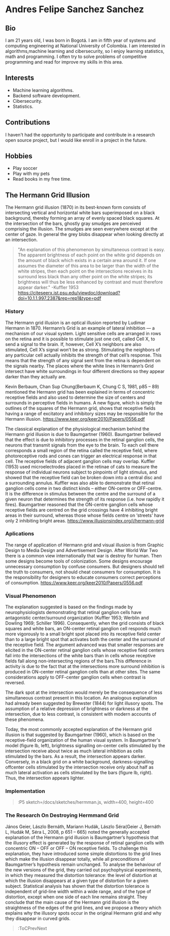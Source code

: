# Andres Felipe Sanchez Sanchez

## Bio
I am 21 years old, I was born in Bogotá. I am in fifth year of systems and computing engineering at National University of Colombia. I am interested in algorithms,machine learning and cibersecurity, so I enjoy learning statistics, math and programming. I often try to solve problems of competitive programming and read for improve my skills in this area.

## Interests
- Machine learning algorithms.
- Backend software development.
- Cibersecurity.
- Statistics.

## Contributions

I haven't had the opportunity to participate and contribute in a research open source project, but I would like enroll in a project in the future.

## Hobbies
- Play soccer
- Play with my pets
- Read books in my free time.

<!--## Grid Illusions
A grid illusion is any kind of grid that deceives a person's vision. The two most common types of grid illusions are the Hermann grid illusion and the scintillating grid illusion.-->
## The Hermann Grid Illusion
The Hermann grid illusion (1870) in its best-known form consists of intersecting vertical
and horizontal white bars superimposed on a black background, thereby forming an
array of evenly spaced black squares. At the intersection of the bars, ghostly gray
smudges are perceived comprising the illusion.  The smudges are seen everywhere except at the center of gaze. In general the grey blobs disappear when looking directly at an intersection.
>"An explanation of this phenomenon by simultaneous contrast is easy. The apparent
brightness of each point on the white grid depends on the amount of black which exists in
a certain area around it. If one assumes the diameter of this area to be larger than the
width of the white stripes, then each point on the intersections receives in its surround less
black than any other point on the white stripes; its brightness will thus be less enhanced
by contrast and must therefore appear darker." -Kuffler 1953
https://citeseerx.ist.psu.edu/viewdoc/download?doi=10.1.1.997.2387&rep=rep1&type=pdf
### History
The Hermann grid illusion is an optical illusion reported by Ludimar Hermann in 1870.
Hermann’s Grid is an example of lateral inhibition — a mechanism of our visual system.
Light sensitive cells are arranged in rows on the retina and it is possible to stimulate just one
cell, called Cell X, to send a signal to the brain. If, however, Cell X’s neighbors are also
stimulated, Cell X’s signal won’t be as strong. Stimulating the neighbors of any particular cell
actually inhibits the strength of that cell’s response. This means that the strength of any
signal sent from the retina is dependent on the signals nearby. The places where the white
lines in Hermann’s Grid intersect have white surroundings in four different directions so they
appear darker than they actually are.

Kevin Berbaum, Chan Sup Chung(Berbaum K, Chung C S, 1981, p85 – 89) mentioned
the Hermann grid has been explained in terms of concentric receptive fields and also used to
determine the size of centers and surrounds in perceptive fields in humans. A new figure,
which is simply the outlines of the squares of the Hermann grid, shows that receptive fields
having a range of excitatory and inhibitory sizes may be responsible for the Hermann
illusion.
https://www.keer.org/keer2010/Papers/0556.pdf

The classical explanation of the physiological mechanism behind the Hermann grid illusion is due to Baumgartner (1960). Baumgartner believed that the effect is due to inhibitory processes in the retinal ganglion cells, the neurons that transmit signals from the eye to the brain. To each cell there corresponds a small region of the retina called the receptive field, where photoreceptive rods and cones can trigger an electrical response in that cell. The receptive fields of adjacent ganglion cells may overlap. Kuffler (1953) used microelectrodes placed in the retinae of cats to measure the response of individual neurons subject to pinpoints of light stimulus, and showed that the receptive field can be broken down into a central disc and a surrounding annulus. Kuffler was also able to demonstrate that retinal ganglion cells come in two distinct kinds – either ON-centre or OFF-centre. It is the difference in stimulus between the centre and the surround of a given neuron that determines the strength of its response (i.e. how rapidly it fires). Baumgartner reasoned that the ON-centre ganglion cells whose receptive fields are centred on the grid crossings have 4 inhibiting bright areas in their surround, whereas those whose fields centre on ‘streets’ have only 2 inhibiting bright areas.
https://www.illusionsindex.org/i/hermann-grid
### Aplications
The range of application of Hermann grid and visual illusion is from Graphic Design to
Media Design and Advertisement Design. After World War Two there is a common view 
internationally that war is destroy for human. Then some designs become tools of
colonization. Some designs encourage unnecessary consumption by confuse consumers. But
designers should tell the truth to consumers, not should cheat consumers for consumption. It
is the responsibility for designers to educate consumers correct perceptions of consumption.
https://www.keer.org/keer2010/Papers/0556.pdf
### Visual Phenomenon
The explanation suggested is based on the findings made by neurophysiologists demonstrating
that retinal ganglion cells have antagonistic center/surround organization (Kuffler 1953;
Werblin and Dowling 1969; Schiller 1996). Consequently, when the grid consists of
black squares and white bars, an ON-center retinal ganglion cell responds much more
vigorously to a small bright spot placed into its receptive field center than to a large
bright spot that activates both the center and the surround of the receptive field. The
argument advanced was that smaller responses are elicited in the ON-center retinal
ganglion cells whose receptive field centers fall into the intersections of the white
bars than in cells whose receptive fields fall along non-intersecting regions of the bars.This difference in activity is due to the fact that at the intersections more surround
inhibition is produced in ON-center retinal ganglion cells than at other sites. The
same considerations apply to OFF-center ganglion cells when contrast is reversed.

The dark spot at the intersection would merely be the consequence of less simultaneous contrast present in this location. An analogous explanation had already been
suggested by Brewster (1844) for light illusory spots. The assumption of a relative
depression of brightness or darkness at the intersection, due to less contrast, is
consistent with modern accounts of these phenomena.

Today, the most commonly accepted explanation of the Hermann grid illusion is
that suggested by Baumgartner (1960), which is based on the receptive-field organization of the human visual system. In Baumgartner's model (figure lb, left), brightness
signalling on-center cells stimulated by the intersection receive about twice as much
lateral inhibition as cells stimulated by the bars. As a result, the intersection appears
darker. Conversely, in a black grid on a white background, darkness-signalling offcenter cells stimulated by the intersection receive only about half as much lateral
activation as cells stimulated by the bars (figure lb, right). Thus, the intersection
appears lighter. 

### Implementation
> :P5 sketch=/docs/sketches/hermman.js, width=400, height=400
### The Research On Destroying Hermmand Grid
János Geier, Lászlo Bernáth, Mariann Hudák, Lászlo Séra(Geier J, Bernáth L,
Hudák M, Séra L, 2008, p 651 – 665) noted the generally accepted explanation of the
Hermann grid illusion is Baumgartner’s hypothesis that the illusory effect is generated by the
response of retinal ganglion cells with concentric ON – OFF or OFF – ON receptive fields.
To challenge this explanation, they have introduced some simple distortions to the grid lines
which make the illusion disappear totally, while all preconditions of Baumgartner’s
hypothesis remain unchanged. To analyse the behaviour of the new versions of the grid, they
carried out psychophysical experiments, in which they measured the distortion tolerance: the
level of distortion at which the illusion disappears at a given type of distortion for a given
subject. Statistical analysis has shown that the distortion tolerance is independent of grid-line
width within a wide range, and of the type of distortion, except when one side of each line
remains straight. They conclude that the main cause of the Hermann grid illusion is the
straightness of the edges of the grid lines, and we propose a theory which explains why the
illusory spots occur in the original Hermann grid and why they disappear in curved grids.
<!--### Scintillating Grid Illusion
The scintillating grid illusion is an optical illusion, discovered by E. and B. Lingelbach and M. Schrauf in 1994. It is often considered a variation of the Hermann grid illusion but possesses different properties.

It is constructed by superimposing white discs on the intersections of orthogonal gray bars on a black background. Dark dots seem to appear and disappear rapidly at random intersections, hence the label "scintillating". When a person keeps his or her eyes directly on a single intersection, the dark dot does not appear. The dark dots disappear if one is too close to or too far from the image.

It was discovered over  by J. R. Bergen in 1985 (as reported in Schrauf et al. (1997)). In short, the dots in the scintillating grid are really there - they are just sometimes experienced as being black when they are in fact white. Philosophers of perception often distinguish between three kinds of perceptual experience: (i) veridical (accurate) perception of the world; (ii) illusion—nonveridical (innaccurate) perception of the world; (iii) hallucination—failure to perceive the world (Macpherson 2013). In the case of the scintillating grid, the nonveridical perception of the white dots as black seem to make it an unequivocal example of an illusion. This means that some of the philosophical interest surrounding the Hermann grid – specifically, the question of whether objects which exist only as artefacts of the visual system should be considered hallucinatory – does not apply to the scintillating grid. However, it is worth noting that on some philosophical views there is no difference in kind between hallucination and illusion (e.g. Brewer 2008).

The classical explanation of the physiology behind the scintillating grid illusion is due to Baumgartner (1960).Baumgartner believed that the effect is due to inhibitory processes in the retinal ganglion cells, the neurons that transmit signals from the eye to the brain. To each cell there corresponds a small region of the retina called the receptive field, where photoreceptive rods and cones can trigger an electrical response in that cell. The receptive fields of adjacent ganglion cells may overlap.
https://www.illusionsindex.org/i/scintillating-grid

<p align="center">
  <img width="430" height="550" src="../sketches/eye.png">
</p>

Following Baumgartner's reasoning, the ON-centre ganglion cells whose receptive fields are centred on the grid crossings have 4 inhibiting light (grey) areas in their surround, whereas those whose fields centre on ‘streets’ have only 2 inhibiting light (grey) areas.The on-centre neurons centred at grid crossings will fire less and so these locations on the grid appear darker. The disappearance of the grey patches whenever we try to focus on them is explained by the fact that the ganglion cells in the centre of the retina (the fovea) which mediate high-acuity vision have very small receptive fields, so the range of their stimulus lies entirely inside the intersection point. Furthermore, the fact that the illusion occurs with inverted colours is neatly explained by the existence of the second kind of retinal ganglion cell, the OFF-centre neuron.
> :P5 sketch=/docs/sketches/scintillating.js, width=400, height=400, align=center
-->
> :ToCPrevNext